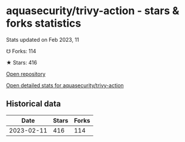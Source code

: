 # aquasecurity/trivy-action - stars & forks statistics

Stats updated on Feb 2023, 11

☋ Forks: 114

★ Stars: 416

[Open repository](https://github.com/aquasecurity/trivy-action)

[Open detailed stats for aquasecurity/trivy-action](https://reviewgithub.com/rep/aquasecurity/trivy-action)

## Historical data
| Date | Stars | Forks |
|------|-------|-------|
| 2023-02-11 | 416 | 114 | 

